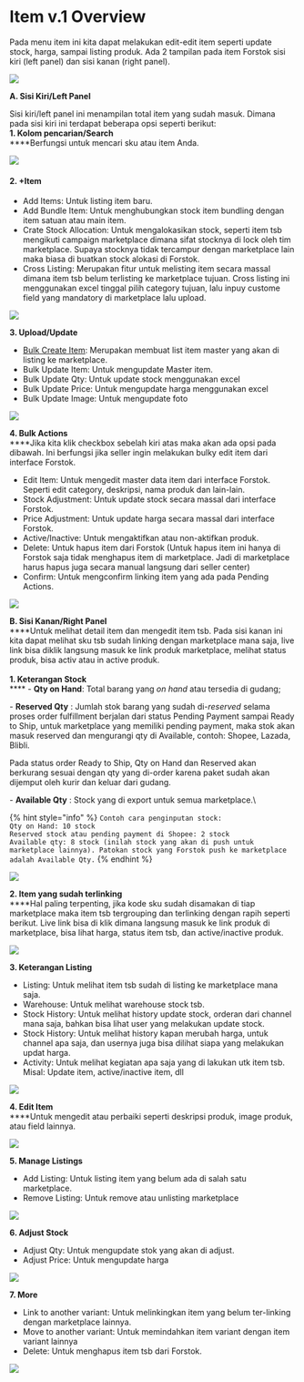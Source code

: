 # Item v.1 Overview

Pada menu item ini kita dapat melakukan edit-edit item seperti update stock, harga, sampai listing produk. Ada 2 tampilan pada item Forstok sisi kiri (left panel) dan sisi kanan (right panel).

![](https://s3.amazonaws.com/cdn.freshdesk.com/data/helpdesk/attachments/production/48062529743/original/Lj3N1SMQznfLkg-9ghCh1x\_yqQJ8UtW0fQ.png?1601730344)

**A. Sisi Kiri/Left Panel**

Sisi kiri/left panel ini menampilan total item yang sudah masuk. Dimana pada sisi kiri ini terdapat beberapa opsi seperti berikut:\
**1. Kolom pencarian/Search**\
****Berfungsi untuk mencari sku atau item Anda.

![](<../../.gitbook/assets/image (149).png>)

#### **2. +Item**

* Add Items: Untuk listing item baru.
* Add Bundle Item: Untuk menghubungkan stock item bundling dengan item satuan atau main item.
* Crate Stock Allocation: Untuk mengalokasikan stock, seperti item tsb mengikuti campaign marketplace dimana sifat stocknya di lock oleh tim marketplace. Supaya stocknya tidak tercampur dengan marketplace lain maka biasa di buatkan stock alokasi di Forstok.
* Cross Listing: Merupakan fitur untuk melisting item secara massal dimana item tsb belum terlisting ke marketplace tujuan. Cross listing ini menggunakan excel tinggal pilih category tujuan, lalu inpuy custome field yang mandatory di marketplace lalu upload.

![](<../../.gitbook/assets/image (204).png>)

**3. Upload/Update**

* [Bulk Create Item](../inventory/master-product/add-master-product.md): Merupakan membuat list item master yang akan di listing ke marketplace.
* Bulk Update Item: Untuk mengupdate Master item.
* Bulk Update Qty: Untuk update stock menggunakan excel
* Bulk Update Price: Untuk mengupdate harga menggunakan excel
* Bulk Update Image: Untuk mengupdate foto

![](<../../.gitbook/assets/image (61).png>)

**4. Bulk Actions**\
****Jika kita klik checkbox sebelah kiri atas maka akan ada opsi pada dibawah. Ini berfungsi jika seller ingin melakukan bulky edit item dari interface Forstok.

* Edit Item: Untuk mengedit master data item dari interface Forstok. Seperti edit category, deskripsi, nama produk dan lain-lain.
* Stock Adjustment: Untuk update stock secara massal dari interface Forstok.
* Price Adjustment: Untuk update harga secara massal dari interface Forstok.
* Active/Inactive: Untuk mengaktifkan atau non-aktifkan produk.
* Delete: Untuk hapus item dari Forstok (Untuk hapus item ini hanya di Forstok saja tidak menghapus item di marketplace. Jadi di marketplace harus hapus juga secara manual langsung dari seller center)
* Confirm: Untuk mengconfirm linking item yang ada pada Pending Actions.

![](<../../.gitbook/assets/image (101).png>)

**B. Sisi Kanan/Right Panel**\
****Untuk melihat detail item dan mengedit item tsb. Pada sisi kanan ini kita dapat melihat sku tsb sudah linking dengan marketplace mana saja, live link bisa diklik langsung masuk ke link produk marketplace, melihat status produk, bisa activ atau in active produk.\
\
**1. Keterangan Stock**\
**** - **Qty on Hand**: Total barang yang _on hand_ atau tersedia di gudang;

\- **Reserved Qty** : Jumlah stok barang yang sudah di-_reserved_ selama proses order fulfillment berjalan dari status Pending Payment sampai Ready to Ship, untuk marketplace yang memiliki pending payment, maka stok akan masuk reserved dan mengurangi qty di Available, contoh: Shopee, Lazada, Blibli.&#x20;

Pada status order Ready to Ship, Qty on Hand dan Reserved akan berkurang sesuai dengan qty yang di-order karena paket sudah akan dijemput oleh kurir dan keluar dari gudang.

\- **Available Qty** : Stock yang di export untuk semua marketplace.\


{% hint style="info" %}
`Contoh cara penginputan stock:`\
`Qty on Hand: 10 stock`\
`Reserved stock atau pending payment di Shopee: 2 stock`\
`Available qty: 8 stock (inilah stock yang akan di push untuk marketplace lainnya). Patokan stock yang Forstok push ke marketplace adalah Available Qty.`
{% endhint %}

![](<../../.gitbook/assets/image (270).png>)

**2. Item yang sudah terlinking**\
****Hal paling terpenting, jika kode sku sudah disamakan di tiap marketplace maka item tsb tergrouping dan terlinking dengan rapih seperti berikut. Live link bisa di klik dimana langsung masuk ke link produk di marketplace, bisa lihat harga, status item tsb, dan active/inactive produk.

![](<../../.gitbook/assets/image (186).png>)

**3. Keterangan Listing**

* Listing: Untuk melihat item tsb sudah di listing ke marketplace mana saja.
* Warehouse: Untuk melihat warehouse stock tsb.
* Stock History: Untuk melihat history update stock, orderan dari channel mana saja, bahkan bisa lihat user yang melakukan update stock.
* Stock History: Untuk melihat history kapan merubah harga, untuk channel apa saja, dan usernya juga bisa dilihat siapa yang melakukan updat harga.
* Activity: Untuk melihat kegiatan apa saja yang di lakukan utk item tsb. Misal: Update item, active/inactive item, dll

![](<../../.gitbook/assets/image (181).png>)

**4. Edit Item**\
****Untuk mengedit atau perbaiki seperti deskripsi produk, image produk, atau field lainnya.

![](<../../.gitbook/assets/image (261).png>)

**5. Manage Listings**

* Add Listing: Untuk listing item yang belum ada di salah satu marketplace.
* Remove Listing: Untuk remove atau unlisting marketplace

![](<../../.gitbook/assets/image (98).png>)

**6. Adjust Stock**

* Adjust Qty: Untuk mengupdate stok yang akan di adjust.
* Adjust Price: Untuk mengupdate harga

![](<../../.gitbook/assets/image (221).png>)

**7. More**

* Link to another variant: Untuk melinkingkan item yang belum ter-linking dengan marketplace lainnya.
* Move to another variant: Untuk memindahkan item variant dengan item variant lainnya
* Delete: Untuk menghapus item tsb dari Forstok.

![](<../../.gitbook/assets/image (118).png>)
